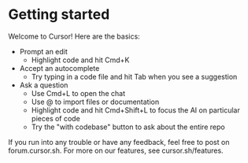# Getting started

Welcome to Cursor! Here are the basics:

* Prompt an edit
  - Highlight code and hit Cmd+K
* Accept an autocomplete
  - Try typing in a code file and hit Tab when you see a suggestion
* Ask a question
  - Use Cmd+L to open the chat
  - Use @ to import files or documentation
  - Highlight code and hit Cmd+Shift+L to focus the AI on particular pieces of code
  - Try the "with codebase" button to ask about the entire repo

If you run into any trouble or have any feedback, feel free to post on forum.cursor.sh. For more on our features, see cursor.sh/features.
